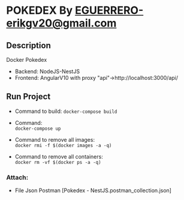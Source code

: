 # POKEDEX By EGUERRERO-erikgv20@gmail.com

## Description
Docker Pokedex 
- Backend: NodeJS-NestJS
- Frontend: AngularV10 with proxy "api"->http://localhost:3000/api/

## Run Project

- Command to build:
`docker-compose build`

- Command:  
`docker-compose up`

- Command to remove all images:  
`docker rmi -f $(docker images -a -q)`

- Command to remove all containers:  
`docker rm -vf $(docker ps -a -q)`

### Attach:

- File Json Postman [Pokedex - NestJS.postman_collection.json]